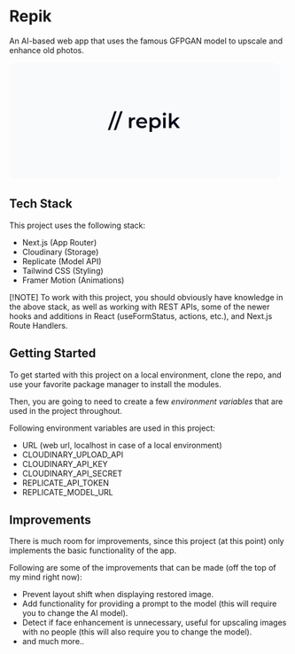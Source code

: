 # Repik

An AI-based web app that uses the famous GFPGAN model to upscale and enhance old photos.

![Repik Logo](public/assets/repik.png)

## Tech Stack

This project uses the following stack:

- Next.js (App Router)
- Cloudinary (Storage)
- Replicate (Model API)
- Tailwind CSS (Styling)
- Framer Motion (Animations)

[!NOTE]
To work with this project, you should obviously have knowledge in the
above stack, as well as working with REST APIs, some of the newer hooks and
additions in React (useFormStatus, actions, etc.), and Next.js Route Handlers.

## Getting Started

To get started with this project on a local environment, clone the repo, and use
your favorite package manager to install the modules.

Then, you are going to need to create a few _environment variables_ that are used
in the project throughout.

Following environment variables are used in this project:

- URL (web url, localhost in case of a local environment)
- CLOUDINARY_UPLOAD_API
- CLOUDINARY_API_KEY
- CLOUDINARY_API_SECRET
- REPLICATE_API_TOKEN
- REPLICATE_MODEL_URL

## Improvements

There is much room for improvements, since this project (at this point) only
implements the basic functionality of the app.

Following are some of the improvements that can be made (off the top of my mind
right now):

- Prevent layout shift when displaying restored image.
- Add functionality for providing a prompt to the model (this will require you
  to change the AI model).
- Detect if face enhancement is unnecessary, useful for upscaling images with no
  people (this will also require you to change the model).
- and much more..
